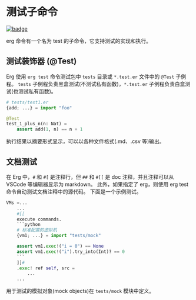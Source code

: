 # 测试子命令

[![badge](https://img.shields.io/endpoint.svg?url=https%3A%2F%2Fgezf7g7pd5.execute-api.ap-northeast-1.amazonaws.com%2Fdefault%2Fsource_up_to_date%3Fowner%3Derg-lang%26repos%3Derg%26ref%3Dmain%26path%3Ddoc/EN/tools/test.md%26commit_hash%3D06f8edc9e2c0cee34f6396fd7c64ec834ffb5352)](https://gezf7g7pd5.execute-api.ap-northeast-1.amazonaws.com/default/source_up_to_date?owner=erg-lang&repos=erg&ref=main&path=doc/EN/tools/test.md&commit_hash=06f8edc9e2c0cee34f6396fd7c64ec834ffb5352)

erg 命令有一个名为 test 的子命令，它支持测试的实现和执行。

## 测试装饰器 (@Test)

Erg 使用 `erg test` 命令测试包中 `tests` 目录或 `*.test.er` 文件中的 `@Test` 子例程。
`tests` 子例程负责黑盒测试(不测试私有函数)，`*.test.er` 子例程负责白盒测试(也测试私有函数)。

```python
# tests/test1.er
{add; ...} = import "foo"

@Test
test_1_plus_n(n: Nat) =
    assert add(1, n) == n + 1
```

执行结果以摘要形式显示，可以以各种文件格式(.md、.csv 等)输出。

## 文档测试

在 Erg 中，`#` 和 `#[` 是注释行，但 `##` 和 `#[[` 是 doc 注释，并且注释可以从 VSCode 等编辑器显示为 markdown。
此外，如果指定了 erg，则使用 erg test 命令自动测试文档注释中的源代码。
下面是一个示例测试。

```python
VMs =...
    ...
    #[[
    execute commands.
    ```python
    # 标准配置的虚拟机
    {vm1; ...} = import "tests/mock"

    assert vm1.exec!("i = 0") == None
    assert vm1.exec!("i").try_into(Int)? == 0
    ```
    ]]#
    .exec! ref self, src =
        ...
    ...
```

用于测试的模拟对象(mock objects)在 `tests/mock` 模块中定义。